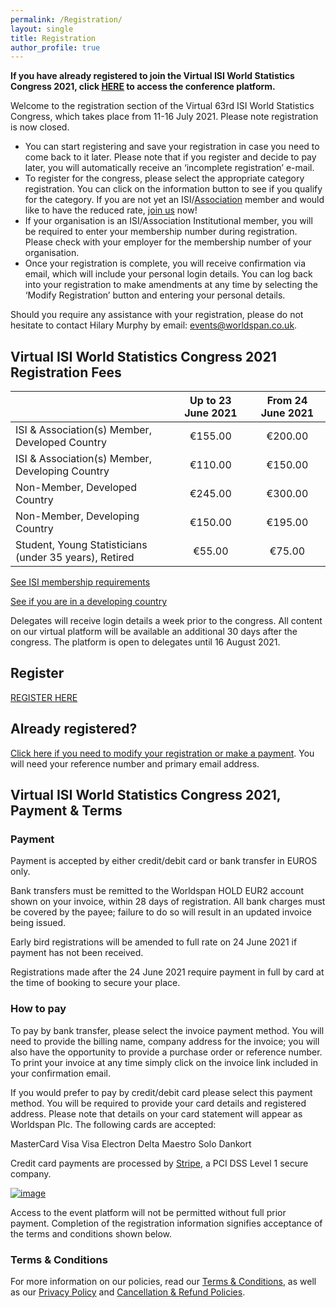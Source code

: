 ```yaml
---
permalink: /Registration/
layout: single
title: Registration
author_profile: true
---
```





**If you have already registered to join the Virtual ISI World Statistics Congress 2021, click [HERE](https://virt-us.app/e/isi-world-statistics-congress/login/?next=/e/isi-world-statistics-congress/&reason=Not%20authenticated%20-%20please%20log%20in) to access the conference platform.**

Welcome to the registration section of the Virtual 63rd ISI World Statistics Congress, which takes place from 11-16 July 2021. Please note registration is now closed.

- You can start registering and save your registration in case you need to come back to it later. Please note that if you register and decide to pay later, you will automatically receive an ‘incomplete registration’ e-mail.
- To register for the congress, please select the appropriate category registration. You can click on the information button to see if you qualify for the category. If you are not yet an ISI/[Association](https://www.isi-web.org/community/associations) member and would like to have the reduced rate, [join us](https://www.isi-web.org/membership) now!
- If your organisation is an ISI/Association Institutional member, you will be required to enter your membership number during registration. Please check with your employer for the membership number of your organisation. 
- Once your registration is complete, you will receive confirmation via email, which will include your personal login details. You can log back into your registration to make amendments at any time by selecting the ‘Modify Registration’ button and entering your personal details.


Should you require any assistance with your registration, please do not hesitate to contact Hilary Murphy by email: events@worldspan.co.uk.


## Virtual ISI World Statistics Congress 2021 Registration Fees

|  | Up to 23 June 2021 | From 24 June 2021 |
| :------------- | :-------------: | :-------------: |
|ISI & Association(s) Member, Developed Country|€155.00|€200.00|
|ISI & Association(s) Member, Developing Country|€110.00|€150.00|
|Non-Member, Developed Country|€245.00|€300.00|
|Non-Member, Developing Country|€150.00|€195.00|
|Student, Young Statisticians (under 35 years), Retired|€55.00|€75.00|


[See ISI membership requirements](https://na.eventscloud.com/ereg/popups/custompopup.php?popupid=130763)

[See if you are in a developing country](https://na.eventscloud.com/ereg/popups/custompopup.php?popupid=130764)

Delegates will receive login details a week prior to the congress. All content on our virtual platform will be available an additional 30 days after the congress. The platform is open to delegates until 16 August 2021.


## Register

[REGISTER HERE](https://na.eventscloud.com/ereg/inactive.php?eventid=609849)


## Already registered?

[Click here if you need to modify your registration or make a payment](https://na.eventscloud.com/ereg/inactive.php?eventid=609849). You will need your reference number and primary email address.

## Virtual ISI World Statistics Congress 2021, Payment & Terms

### Payment

Payment is accepted by either credit/debit card or bank transfer in EUROS only.

Bank transfers must be remitted to the Worldspan HOLD EUR2 account shown on your invoice, within 28 days of registration. All bank charges must be covered by the payee; failure to do so will result in an updated invoice being issued.

Early bird registrations will be amended to full rate on 24 June 2021 if payment has not been received.

Registrations made after the 24 June 2021 require payment in full by card at the time of booking to secure your place.

### How to pay

To pay by bank transfer, please select the invoice payment method. You will need to provide the billing name, company address for the invoice; you will also have the opportunity to provide a purchase order or reference number. To print your invoice at any time simply click on the invoice link included in your confirmation email.

If you would prefer to pay by credit/debit card please select this payment method. You will be required to provide your card details and registered address. Please note that details on your card statement will appear as Worldspan Plc. The following cards are accepted:

MasterCard
Visa
Visa Electron
Delta
Maestro
Solo
Dankort

Credit card payments are processed by [Stripe](https://stripe.com/gb), a PCI DSS Level 1 secure company.

[![image](https://user-images.githubusercontent.com/50782609/132040207-1235ea81-bc03-42a4-adb6-8b082fb9c9e7.png)](https://stripe.com/gb)

Access to the event platform will not be permitted without full prior payment.
Completion of the registration information signifies acceptance of the terms and conditions shown below.

### Terms & Conditions

For more information on our policies, read our [Terms & Conditions](https://na.eventscloud.com/ereg/popups/custompopup.php?popupid=131411), as well as our [Privacy Policy](https://www.isi-web.org/images/2018/ISI-Privacy-Policy-May-2018.pdf) and [Cancellation & Refund Policies](https://na.eventscloud.com/ereg/popups/custompopup.php?popupid=131412). 
